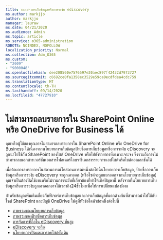 ```yaml
---
title: ๒๖๐๙-การเก็บข้อมูลหรือการระงับ ediscovery
ms.author: markjjo
author: markjjo
manager: lauraw
ms.date: 04/21/2020
ms.audience: Admin
ms.topic: article
ms.service: o365-administration
ROBOTS: NOINDEX, NOFOLLOW
localization_priority: Normal
ms.collection: Adm_O365
ms.custom:
- "2609"
- "9000048"
ms.openlocfilehash: dee208560e7576597e20aec897f42432d7973727
ms.sourcegitcommit: c6692ce0fa1358ec3529e59ca0ecdfdea4cdc759
ms.translationtype: MT
ms.contentlocale: th-TH
ms.lasthandoff: 09/14/2020
ms.locfileid: "47727910"
---
```

# <a name="unable-to-delete-items-in-sharepoint-online-or-onedrive-for-business"></a>ไม่สามารถลบรายการใน SharePoint Online หรือ OneDrive for Business ได้

คุณหรือผู้ใช้ของคุณอาจไม่สามารถลบรายการใน SharePoint Online หรือ OneDrive for Business ได้เนื่องจากนโยบายการเก็บข้อมูลป้ายชื่อการเก็บข้อมูลหรือการระงับ eDiscovery จะถูกนำไปใช้กับ SharePoint ของไซต์ OneDrive หรือไปยังรายการที่เฉพาะเจาะจง ซึ่งรวมถึงการไม่สามารถลบเอกสารเวอร์ชันเอกสารโฟลเดอร์ไลบรารีเอกสารรายการแอปไซต์หรือไซต์คอลเลกชันได้ 

เมื่อต้องการลบรายการในสถานการณ์ใดสถานการณ์หนึ่งต่อไปนี้นโยบายการเก็บข้อมูล, ป้ายชื่อการเก็บข้อมูลหรือการระงับ eDiscovery จะถูกเอาออก (หรือไซต์จะถูกแยกออกจากนโยบายการเก็บข้อมูล) คุณจำเป็นต้องปิดใช้งานหรือไม่รวมการระงับที่เกี่ยวข้องที่ทำให้เกิดปัญหานี้ หลังจากที่นโยบายการเก็บข้อมูลหรือการระงับถูกเอาออกอาจใช้เวลาถึง24ชั่วโมงเพื่อให้การเปลี่ยนแปลงมีผล 

สำหรับข้อมูลเพิ่มเติมเกี่ยวกับฟีเจอร์การเก็บข้อมูลและการเก็บข้อมูลที่แตกต่างกันที่สามารถนำไปใช้กับไซต์ SharePoint และบัญชี OneDrive ให้ดูที่หัวข้อใดหัวข้อหนึ่งต่อไปนี้

- [ภาพรวมของนโยบายการเก็บข้อมูล](https://docs.microsoft.com/microsoft-365/compliance/retention-policies)
- [ภาพรวมของป้ายชื่อการเก็บข้อมูล](https://docs.microsoft.com/microsoft-365/compliance/labels)
- [การจัดการที่ถือใน eDiscovery ขั้นสูง](https://docs.microsoft.com/microsoft-365/compliance/managing-holds)
- [eDiscovery จะถือ](https://docs.microsoft.com/microsoft-365/compliance/ediscovery-cases#step-4-place-content-locations-on-hold)
- [นโยบายการปิดและการลบไซต์ดั้งเดิม](https://support.office.com/article/Use-policies-for-site-closure-and-deletion-A8280D82-27FD-48C5-9ADF-8A5431208BA5)